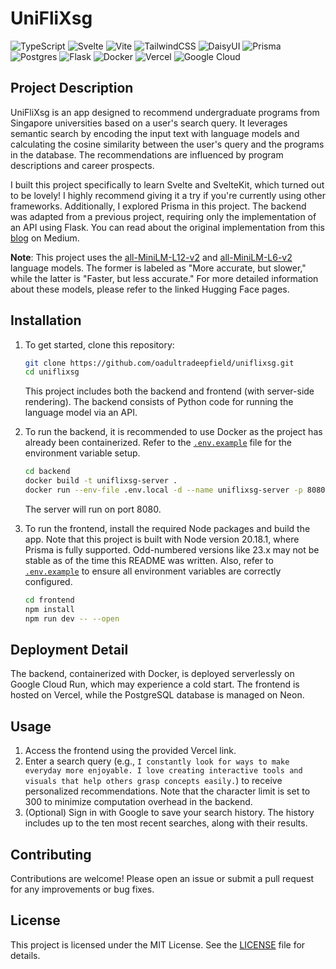 # UniFliXsg

![TypeScript](https://img.shields.io/badge/typescript-%23007ACC.svg?style=for-the-badge&logo=typescript&logoColor=white)
![Svelte](https://img.shields.io/badge/svelte-%23f1413d.svg?style=for-the-badge&logo=svelte&logoColor=white)
![Vite](https://img.shields.io/badge/vite-%23646CFF.svg?style=for-the-badge&logo=vite&logoColor=white)
![TailwindCSS](https://img.shields.io/badge/tailwindcss-%2338B2AC.svg?style=for-the-badge&logo=tailwind-css&logoColor=white)
![DaisyUI](https://img.shields.io/badge/daisyui-5A0EF8?style=for-the-badge&logo=daisyui&logoColor=white)
![Prisma](https://img.shields.io/badge/Prisma-3982CE?style=for-the-badge&logo=Prisma&logoColor=white)
![Postgres](https://img.shields.io/badge/postgres-%23316192.svg?style=for-the-badge&logo=postgresql&logoColor=white)
![Flask](https://img.shields.io/badge/flask-%23000.svg?style=for-the-badge&logo=flask&logoColor=white)
![Docker](https://img.shields.io/badge/docker-%230db7ed.svg?style=for-the-badge&logo=docker&logoColor=white)
![Vercel](https://img.shields.io/badge/vercel-%23000000.svg?style=for-the-badge&logo=vercel&logoColor=white)
![Google Cloud](https://img.shields.io/badge/GoogleCloud-%234285F4.svg?style=for-the-badge&logo=google-cloud&logoColor=white)

## Project Description

UniFliXsg is an app designed to recommend undergraduate programs from Singapore universities based on a user's search query. It leverages semantic search by encoding the input text with language models and calculating the cosine similarity between the user's query and the programs in the database. The recommendations are influenced by program descriptions and career prospects.

I built this project specifically to learn Svelte and SvelteKit, which turned out to be lovely! I highly recommend giving it a try if you're currently using other frameworks. Additionally, I explored Prisma in this project. The backend was adapted from a previous project, requiring only the implementation of an API using Flask. You can read about the original implementation from this [blog](https://medium.com/towards-data-science/uniflixsg-ai-powered-undergraduate-program-recommendations-for-singapore-universities-b9b448f7ea19) on Medium.

**Note**: This project uses the [all-MiniLM-L12-v2](https://huggingface.co/sentence-transformers/all-MiniLM-L12-v2) and [all-MiniLM-L6-v2](https://huggingface.co/sentence-transformers/all-MiniLM-L6-v2) language models. The former is labeled as "More accurate, but slower," while the latter is "Faster, but less accurate." For more detailed information about these models, please refer to the linked Hugging Face pages.

## Installation

1. To get started, clone this repository:

   ```bash
   git clone https://github.com/oadultradeepfield/uniflixsg.git
   cd uniflixsg
   ```

   This project includes both the backend and frontend (with server-side rendering). The backend consists of Python code for running the language model via an API.

2. To run the backend, it is recommended to use Docker as the project has already been containerized. Refer to the [`.env.example`](/backend/.env.example) file for the environment variable setup.

   ```bash
   cd backend
   docker build -t uniflixsg-server .
   docker run --env-file .env.local -d --name uniflixsg-server -p 8080:8080 uniflixsg-server:latest
   ```

   The server will run on port 8080.

3. To run the frontend, install the required Node packages and build the app. Note that this project is built with Node version 20.18.1, where Prisma is fully supported. Odd-numbered versions like 23.x may not be stable as of the time this README was written. Also, refer to [`.env.example`](/frontend/.env.example) to ensure all environment variables are correctly configured.

   ```bash
   cd frontend
   npm install
   npm run dev -- --open
   ```

## Deployment Detail

The backend, containerized with Docker, is deployed serverlessly on Google Cloud Run, which may experience a cold start. The frontend is hosted on Vercel, while the PostgreSQL database is managed on Neon.

## Usage

1. Access the frontend using the provided Vercel link.
2. Enter a search query (e.g., `I constantly look for ways to make everyday more enjoyable. I love creating interactive tools and visuals that help others grasp concepts easily.`) to receive personalized recommendations. Note that the character limit is set to 300 to minimize computation overhead in the backend.
3. (Optional) Sign in with Google to save your search history. The history includes up to the ten most recent searches, along with their results.

## Contributing

Contributions are welcome! Please open an issue or submit a pull request for any improvements or bug fixes.

## License

This project is licensed under the MIT License. See the [LICENSE](LICENSE) file for details.
